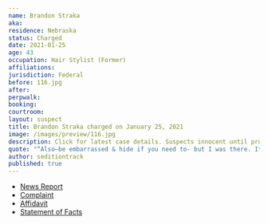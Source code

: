 ```yaml
---
name: Brandon Straka
aka:
residence: Nebraska
status: Charged
date: 2021-01-25
age: 43
occupation: Hair Stylist (Former)
affiliations:
jurisdiction: Federal
before: 116.jpg
after:
perpwalk:
booking:
courtroom:
layout: suspect
title: Brandon Straka charged on January 25, 2021
image: /images/preview/116.jpg
description: Click for latest case details. Suspects innocent until proven guilty.
quote: "“Also—be embarrassed & hide if you need to- but I was there. It was not Antifa at the Capitol."
author: seditiontrack
published: true
---
```


- [News Report](https://www.thedailybeast.com/brandon-straka-right-wing-activist-banned-from-airline-is-charged-in-riots)
- [Complaint](https://assets.documentcloud.org/documents/20463392/1-20-21-us-v-brandon-straka-complaint-affidavit.pdf)
- [Affidavit](https://assets.documentcloud.org/documents/20463392/1-20-21-us-v-brandon-straka-complaint-affidavit.pdf)
- [Statement of Facts](https://www.justice.gov/opa/page/file/1360091/download)